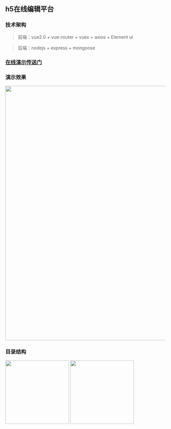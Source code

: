## h5在线编辑平台

### 技术架构
> 前端：vue2.0 + vue-router + vuex + axios + Element ui

> 后端：nodejs + express + mongoose

### <a href="http://h5.limesoftware.cn/">在线演示传送门</a>

### 演示效果
<div>
<img src="http://test-10019075.cossh.myqcloud.com/h5maker.gif" width="800"/>
</div>

### 目录结构
<div>
<img src="http://test-10019075.cossh.myqcloud.com/%E5%B1%8F%E5%B9%95%E5%BF%AB%E7%85%A7%202017-05-27%2015.56.53.png" width="200"/>
<img src="http://test-10019075.cossh.myqcloud.com/%E5%B1%8F%E5%B9%95%E5%BF%AB%E7%85%A7%202017-05-27%2015.57.18.png" width="200"/>
</div>

<!--### 应用截图
<div>
<img src="	http://test-10019075.cossh.myqcloud.com/%E5%B1%8F%E5%B9%95%E5%BF%AB%E7%85%A7%202017-05-27%2016.00.10.png" width="800"/>
</div>
<br/>
<div>
<img src="	http://test-10019075.cossh.myqcloud.com/%E5%B1%8F%E5%B9%95%E5%BF%AB%E7%85%A7%202017-05-27%2016.00.19.png" width="800"/>
</div>
<div>
<img src="	http://test-10019075.cossh.myqcloud.com/%E5%B1%8F%E5%B9%95%E5%BF%AB%E7%85%A7%202017-05-27%2016.03.02.png" width="800"/>
</div>-->


